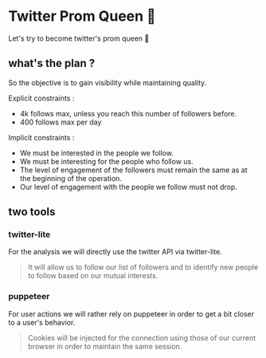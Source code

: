 # Twitter Prom Queen 👸
Let's try to become twitter's prom queen 👸

## what's the plan ?

So the objective is to gain visibility while maintaining quality.

Explicit constraints :
- 4k follows max, unless you reach this number of followers before. 
- 400 follows max per day

Implicit constraints :
- We must be interested in the people we follow. 
- We must be interesting for the people who follow us.
- The level of engagement of the followers must remain the same as at the beginning of the operation. 
- Our level of engagement with the people we follow must not drop.

## two tools

### twitter-lite

For the analysis we will directly use the twitter API via twitter-lite.
> It will allow us to follow our list of followers and to identify new people to follow based on our mutual interests. 

### puppeteer

For user actions we will rather rely on puppeteer in order to get a bit closer to a user's behavior.
> Cookies will be injected for the connection using those of our current browser in order to maintain the same session.

